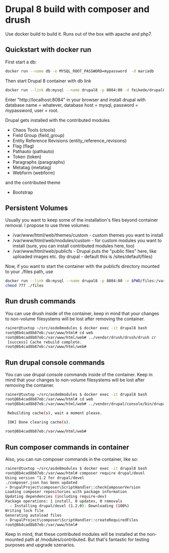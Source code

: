 # Drupal 8 build with composer and drush

Use docker build to build it. Runs out of the box with apache and php7.

## Quickstart with docker run
First start a db:
```bash
docker run --name db -e MYSQL_ROOT_PASSWORD=mypassword  -d mariadb
```

Then start Drupal 8 container with db link
```bash
docker run --link db:mysql --name drupal8 -p 8084:80 -d feikede/drupal8-docker
```

Enter "http://localhost:8084" in your browser and install drupal with database name = whatever, database host = mysql, password = mypassword, user = root.

Drupal gets installed with the contributed modules 

* Chaos Tools (ctools)
* Field Group (field_group)
* Entity Reference Revisions (entity_reference_revisions)
* Flag (flag)
* Pathauto (pathauto)
* Token (token)
* Paragraphs (paragraphs)
* Metatag (metatag)
* Webform (webform)

and the contributed theme

* Bootstrap

## Persistent Volumes
Usually you want to keep some of the installation's files beyond container removal. I propose to use three volumes:

* /var/www/html/web/themes/custom - custom themes you want to install
* /var/www/html/web/modules/custom - for custom modules you want to install (sure, you can install contributed modules here, too)
* /var/www/html/web/publicfs - Drupal puts the "public files" here, like uploaded images etc. (by drupal - default this is /sites/default/files)

Now, if you want to start the container with the publicfs directory mounted to your ./files path, use

```bash
docker run --link db:mysql --name drupal8 -p 8084:80 -v $PWD/files:/var/www/html/web/publicfs -d feikede/drupal8-docker
chmod 777 ./files
```

## Run drush commands
You can use drush inside of the container, keep in mind that your changes to non-volume filesystems will be lost after removing the container.

```bash
rainer@tuxtop ~/src/asde8modules $ docker exec -it drupal8 bash
root@8b4cad8b87eb:/var/www/html# cd web
root@8b4cad8b87eb:/var/www/html/web# ../vendor/drush/drush/drush cr
 [success] Cache rebuild complete.
root@8b4cad8b87eb:/var/www/html/web# 
```

## Run drupal console commands
You can use drupal console commands inside of the container. Keep in mind that your changes to non-volume filesystems will be lost after removing the container.

```bash
rainer@tuxtop ~/src/asde8modules $ docker exec -it drupal8 bash
root@8b4cad8b87eb:/var/www/html# cd web
root@8b4cad8b87eb:/var/www/html/web# ../vendor/drupal/console/bin/drupal cache:rebuild

 Rebuilding cache(s), wait a moment please.
                                                                                                                        
 [OK] Done clearing cache(s).                                                                                           

root@8b4cad8b87eb:/var/www/html/web# 
```

## Run composer commands in container
Also, you can run composer commands in the container, like so:

```bash
rainer@tuxtop ~/src/asde8modules $ docker exec -it drupal8 bash
root@8b4cad8b87eb:/var/www/html# composer require drupal/devel
Using version ^1.2 for drupal/devel
./composer.json has been updated
> DrupalProject\composer\ScriptHandler::checkComposerVersion
Loading composer repositories with package information
Updating dependencies (including require-dev)
Package operations: 1 install, 0 updates, 0 removals
  - Installing drupal/devel (1.2.0): Downloading (100%)         
Writing lock file
Generating autoload files
> DrupalProject\composer\ScriptHandler::createRequiredFiles
root@8b4cad8b87eb:/var/www/html# 
```

Keep in mind, that these contributed modules will be installed at the non-mounted path at /modules/contributed. But that's fantastic for testing purposes and upgrade szenarios.


